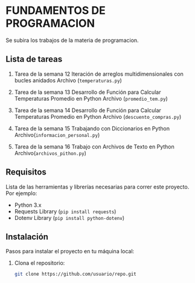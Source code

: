 # FUNDAMENTOS DE PROGRAMACION 

Se subira los trabajos de la materia de programacion.

## Lista de tareas

1. Tarea de la semana 12 Iteración de arreglos multidimensionales con bucles anidados
   Archivo (`temperaturas.py`)

2. Tarea de la semana 13 Desarrollo de Función para Calcular Temperaturas Promedio en Python
   Archivo (`promedio_tem.py`)

3. Tarea de la semana 14 Desarrollo de Función para Calcular Temperaturas Promedio en Python
   Archivo (`descuento_compras.py`)

4. Tarea de la semana 15 Trabajando con Diccionarios en Python
   Archivo(`informacion_personal.py`)

5. Tarea de la semana 16 Trabajo con Archivos de Texto en Python
   Archivo(`archivos_pithon.py`)

## Requisitos

Lista de las herramientas y librerías necesarias para correr este proyecto. Por ejemplo:

- Python 3.x
- Requests Library (`pip install requests`)
- Dotenv Library (`pip install python-dotenv`)

## Instalación

Pasos para instalar el proyecto en tu máquina local:

1. Clona el repositorio:
   ```bash
   git clone https://github.com/usuario/repo.git


